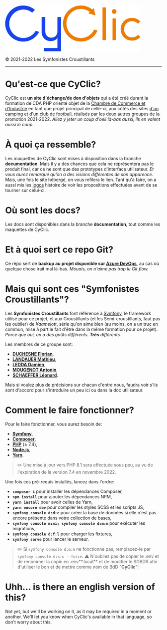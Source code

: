 ![CyClic](Logos/Final/Colors%20-%2018edb1,%201844ed%20&%20ee7c01/CyClic_wordmark%20(1844ed%20&%20ee7c01).png)

&copy; 2021-2022 Les Symfonistes Croustillants

---

# Qu'est-ce que CyClic?

CyClic est **un site d'échange/de don d'objets** qui a été créé durant la formation de CDA PHP orienté objet de la [Chambre de Commerce et d'Industrie](https://ccicampus.fr) en tant que projet principal de celle-ci, aux côtés des sites [d'un camping](https://dev.azure.com/CCICampus/CampingSavoie) et [d'un club de football](https://dev.azure.com/CCICampus/FCRosheim), réalisés par les deux autres groupes de la promotion 2021-2022. *Allez y jeter un coup d'oeil là-bas aussi, ils en valent aussi le coup.*

# À quoi ça ressemble?

Les maquettes de CyClic sont mises à disposition dans la branche **documentation**. Mais il y a des chances que cela ne représentera pas le produit final, car ce ne sont que des prototypes d'interface utilisateur. *Et vous aurez remarqué qu'on a des visions différentes de son apparence.* Mais, une fois le site hébergé, on vous refilera le lien. Tant qu'à faire, on a aussi mis les [logos](Logos) histoire de voir les propositions effectuées avant de se tourner sur celui-ci.

# Où sont les docs?

Les docs sont disponibles dans la branche **documentation**, tout comme les maquettes de CyClic.

# Et à quoi sert ce repo Git?

Ce répo sert de **backup au projet disponible sur [Azure DevOps](https://dev.azure.com/CCICampus/CroustiRecycle)**, au cas où quelque chose irait mal là-bas. *Mouais, on n'aime pas trop le Git flow.*

# Mais qui sont ces "Symfonistes Croustillants"?

Les **Symfonistes Croustillants** font référence à [Symfony](https://symfony.com), le framework utilisé pour ce projet, et aux Croustillants (et les Semi-croustillants, faut pas les oublier) de *Kaamelott*, série qu'on aime bien (au moins, on a un truc en commun, mise à part le fait d'être dans la même formation pour ce projet). *Parce que oui, on a des goûts différents. __Très__ différents.*

Les membres de ce groupe sont:
- **[DUCHESNE Florian](https://github.com/FlorianDuchesne)**,
- **[LANDAUER Mathieu](https://github.com/matiland)**,
- **[LEDDA Damien](https://github.com/Nargacaura)**,
- **[MOUGENOT Antonin](https://github.com/sStratioSs)**,
- **[SCHAEFFER Léonard](https://github.com/Sielfyr)**.

Mais si voulez plus de précisions sur chacun d'entre nous, faudra voir s'ils sont d'accord pour s'introduire un peu ici ou dans la doc utilisateur.

# Comment le faire fonctionner?

Pour le faire fonctionner, vous aurez besoin de:
- **[Symfony](https://symfony.com)**,
- **[Composer](https://getcomposer.org)**,
- **[PHP](https://php.net)** (&ge; 7.4),
- **[Node.js](https://nodejs.org)**,
- **[Yarn](https://yarnpkg.org)**.

> :pencil2: Une mise à jour vers PHP 8.1 sera effectuée sous peu, au vu de l'expiration de la version 7.4 en novembre 2022.

Une fois ces pré-requis installés, lancez dans l'ordre:
- **`composer i`** pour installer les dépendances Composer,
- **`npm install`** pour ajouter les dépendances NPM,
- **`yarn install`** pour avoir celles de Yarn,
- **`yarn encore dev`** pour compiler les styles SCSS et les scripts JS,
- **`symfony console d:d:c`** pour créer la base de données si elle n'est pas encore présente dans votre collection de bases,
- **`symfony console m:mi; symfony console d:m:m`** pour exécuter les migrations,
- **`symfony console d:f:l`** pour charger les fixtures,
- **`symfony serve`** pour lancer le serveur.

> :pencil2: Si `symfony console d:m:m` ne fonctionne pas, remplacez-le par `symfony console d:s:u --force`.
> :warning: N'oubliez pas de copier le .env et de renommer la copie en .env**.local** et de modifier le SGBDR afin d'utiliser le bon et de mettre comme nom de BdD "**CyClic**"!

# Uhh... is there an english version of this?

Not yet, but we'll be working on it, as it may be required in a moment or another. We'll let you know when CyClic's available in that language, so don't worry about this.
